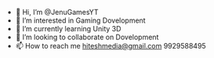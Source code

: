 - 👋 Hi, I’m @JenuGamesYT
- 👀 I’m interested in Gaming Dovelopment
- 🌱 I’m currently learning Unity 3D
- 💞️ I’m looking to collaborate on Dovelopment
- 📫 How to reach me hiteshmedia@gmail.com 9929588495

<!---
JenuGamesYT/JenuGamesYT is a ✨ special ✨ repository because its `README.md` (this file) appears on your GitHub profile.
You can click the Preview link to take a look at your changes.
--->
